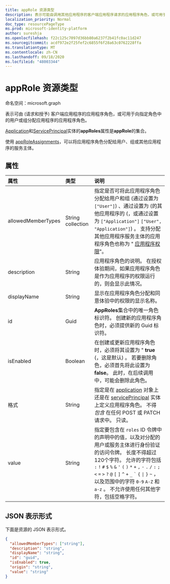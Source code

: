 ```yaml
---
title: appRole 资源类型
description: 表示可能由调用其他应用程序的客户端应用程序请求的应用程序角色，或可用于向指定的应用程序角色中的用户或组分配应用程序的应用程序角色。
localization_priority: Normal
doc_type: resourcePageType
ms.prod: microsoft-identity-platform
author: sureshja
ms.openlocfilehash: f22c125c7097d36bb80a6237f2b41fc0ac11d247
ms.sourcegitcommit: acdf972e2f25fef2c6855f6f28a63c0762228ffa
ms.translationtype: MT
ms.contentlocale: zh-CN
ms.lasthandoff: 09/18/2020
ms.locfileid: "48003344"
---
```

# <a name="approle-resource-type"></a>appRole 资源类型

命名空间：microsoft.graph

表示可由 (请求和授予) 客户端应用程序的应用程序角色，或可用于向指定角色中的用户或组分配应用程序的应用程序角色。 

[Application](application.md)和[ServicePrincipal](serviceprincipal.md)实体的**appRoles**属性是**appRole**的集合。 

使用 [appRoleAssignments](approleassignment.md)，可以将应用程序角色分配给用户、组或其他应用程序的服务主体。

## <a name="properties"></a>属性

| 属性   | 类型 |说明|
|:---------------|:--------|:----------|
|allowedMemberTypes|String collection|指定是否可将此应用程序角色分配给用户和组 (通过设置为 `["User"]`) 、通过设置为 (的其他应用程序的 (，或通过设置为 `["Application"]` `["User", "Application"]`) 。 支持分配其他应用程序服务主体的应用程序角色也称为 " [应用程序权限](/graph/auth/auth-concepts#microsoft-graph-permissions)"。|
|description|String|应用程序角色的说明。 在授权体验期间，如果应用程序角色是作为应用程序的权限运行的，则会显示此情况。|
|displayName|String|显示在应用程序角色分配和同意体验中的权限的显示名称。|
|id|Guid|**AppRoles**集合中的唯一角色标识符。 创建新的应用程序角色时，必须提供新的 Guid 标识符。 |
|isEnabled|Boolean|在创建或更新应用程序角色时，必须将其设置为 " **true** (，这是默认) 。 若要删除角色，必须首先将此设置为 **false**。  此时，在后续调用中，可能会删除此角色。|
|格式|String| 指定是在 [application](application.md) 对象上还是在 [servicePrincipal](serviceprincipal.md) 实体上定义应用程序角色。 不得 _包含_ 在任何 POST 或 PATCH 请求中。 只读。 |
|value|String|指定要包含在 `roles` ID 令牌中的声明中的值，以及对分配的用户或服务主体进行身份验证的访问令牌。 长度不得超过120个字符。 允许的字符包括 `:` `!` `#` `$` `%` `&` `'` `(` `)` `*` `+` `,` `-` `.` `/` `:` `;` <code>&lt;</code> `=` <code>&gt;</code> `?` `@` `[` `]` `^` `+` `_` <code>&#96;</code> `{` <code>&#124;</code> `}` `~` ，以及范围中的字符 `0-9` `A-Z` 和 `a-z` 。 不允许使用任何其他字符，包括空格字符。  |

## <a name="json-representation"></a>JSON 表示形式

下面是资源的 JSON 表示形式。

<!-- {
  "blockType": "resource",
  "optionalProperties": [

  ],
  "@odata.type": "microsoft.graph.appRole"
}-->

```json
{
  "allowedMemberTypes": ["string"],
  "description": "string",
  "displayName": "string",
  "id": "guid",
  "isEnabled": true,
  "origin": "string",
  "value": "string"
}
```

<!-- uuid: 8fcb5dbc-d5aa-4681-8e31-b001d5168d79
2015-10-25 14:57:30 UTC -->
<!--
{
  "type": "#page.annotation",
  "description": "appRole resource",
  "keywords": "",
  "section": "documentation",
  "tocPath": "",
  "suppressions": []
}
-->

